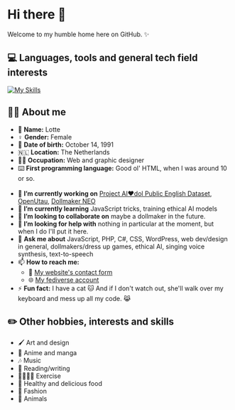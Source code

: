 # Hi there 👋
Welcome to my humble home here on GitHub. ✨
## 💻 Languages, tools and general tech field interests
[![My Skills](https://skillicons.dev/icons?i=js,jquery,bootstrap,ts,html,php,css,svg,wordpress,fediverse,activitypub,nginx,postgres,cs,dotnet,visualstudio,vscode,java,kotlin)](https://skillicons.dev)

## 👱‍♀️ About me
- 📛 **Name:** Lotte
- ♀️ **Gender:** Female
- 🎂 **Date of birth:** October 14, 1991
- 🇳🇱 **Location:** The Netherlands
- 👩‍💼 **Occupation:** Web and graphic designer
- ⌨️ **First programming language:** Good ol' HTML, when I was around 10 or so.
<br></br>
- 🔭 **I’m currently working on** [Project AI❤dol Public English Dataset](https://github.com/lottev1991/Project-AIdol-Public-English-Dataset), [OpenUtau](https://github.com/stakira/openutau), [Dollmaker NEO](https://github.com/lottev1991/dollmaker-neo)
- 🌱 **I’m currently learning** JavaScript tricks, training ethical AI models
- 👯 **I’m looking to collaborate on** maybe a dollmaker in the future.
- 🤔 **I’m looking for help with** nothing in particular at the moment, but when I do I'll put it here.
- 💬 **Ask me about** JavaScript, PHP, C#, CSS, WordPress, web dev/design in general, dollmakers/dress up games, ethical AI, singing voice synthesis, text-to-speech
- 📫 **How to reach me:**
  -  📧 [My website's contact form](https://lottev.moe/contact)
  -  🌐 [My fediverse account](https://veenus.art/lottev)
- ⚡ **Fun fact:** I have a cat 🐱 And if I don't watch out, she'll walk over my keyboard and mess up all my code. 😹

## ✏️ Other hobbies, interests and skills
- 🖌️ Art and design
- 🌸 Anime and manga
- 🎶 Music
- 📖 Reading/writing
- 🏃‍♀️🏋️‍♀️ Exercise
- 🥦 Healthy and delicious food
- 👗 Fashion
- 🐾 Animals
